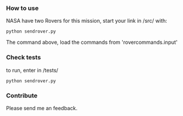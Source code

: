 ### How to use
NASA have two Rovers for this mission, start your link in /src/ with:
```
python sendrover.py
```
The command above, load the commands from 'rovercommands.input'


### Check tests
to run, enter in /tests/
```
python sendrover.py
```

### Contribute
Please send me an feedback.
